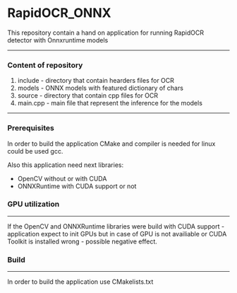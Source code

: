 # RapidOCR_ONNX
This repository contain a hand on application for running RapidOCR detector with Onnxruntime models
___

### Content of repository

1. include - directory that contain hearders files for OCR  
2. models - ONNX models with featured dictionary of chars
3. source - directory that contain cpp files for OCR 
4. main.cpp - main file that represent the inference for the models


___
### Prerequisites

In order to build the application CMake and compiler is needed for linux could be used gcc.

Also this application need next libraries:

- OpenCV without or with CUDA
- ONNXRuntime with CUDA support or not


### GPU utilization
___
If the OpenCV and ONNXRuntime libraries were build with CUDA support - application expect to init GPUs but in case of GPU is not availiable or CUDA Toolkit is installed wrong - possible negative effect.



### Build
___
In order to build the application use CMakelists.txt
